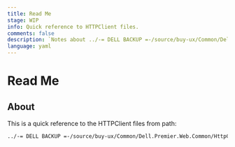 ```yaml
---
title: Read Me
stage: WIP
info: Quick reference to HTTPClient files.
comments: false
description: `Notes about ../-= DELL BACKUP =-/source/buy-ux/Common/Dell.Premier.Web.Common/HttpClient folder.` 
language: yaml
---
```


# Read Me

## About

This is a quick reference to the HTTPClient files from path:  

``` Markdown
../-= DELL BACKUP =-/source/buy-ux/Common/Dell.Premier.Web.Common/HttpClient
```
